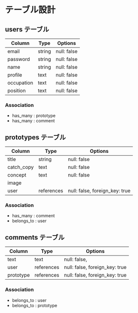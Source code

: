 # テーブル設計

## users テーブル

| Column     | Type   | Options     |
| ---------- | ------ | ----------- |
| email      | string | null: false |
| password   | string | null: false |
| name       | string | null: false |
| profile    | text   | null: false |
| occupation | text   | null: false |
| position   | text   | null: false |

### Association

- has_many : prototype
- has_many : comment

## prototypes テーブル

| Column     | Type       | Options                        |
| ---------- | ---------- | -------------------------------|
| title      | string     | null: false                    |
| catch_copy | text       | null: false                    |
| concept    | text       | null: false                    |
| image      |            |                                |
| user       | references | null: false, foreign_key: true |

### Association

- has_many : comment
- belongs_to : user

## comments テーブル

| Column      | Type       | Options                        |
| ----------- | ---------- | ------------------------------ |
| text        | text       | null: false,                   |
| user        | references | null: false, foreign_key: true |
| prototype   | references | null: false, foreign_key: true |

### Association

- belongs_to : user
- belongs_to : prototype